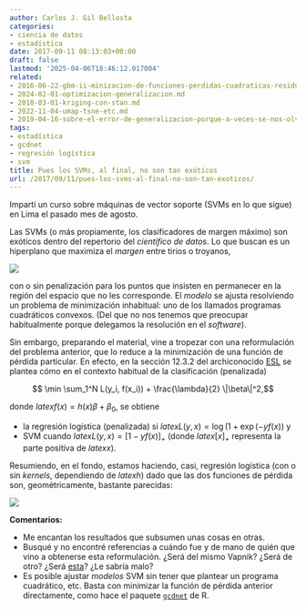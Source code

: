 ```yaml
---
author: Carlos J. Gil Bellosta
categories:
- ciencia de datos
- estadística
date: 2017-09-11 08:13:03+00:00
draft: false
lastmod: '2025-04-06T18:46:12.017004'
related:
- 2016-06-22-gbm-ii-minizacion-de-funciones-perdidas-cuadraticas-residuos-y-gradientes.md
- 2024-02-01-optimizacion-generalizacion.md
- 2018-03-01-kriging-con-stan.md
- 2022-11-04-umap-tsne-etc.md
- 2019-04-16-sobre-el-error-de-generalizacion-porque-a-veces-se-nos-olvida.md
tags:
- estadística
- gcdnet
- regresión logística
- svm
title: Pues los SVMs, al final, no son tan exóticos
url: /2017/09/11/pues-los-svms-al-final-no-son-tan-exoticos/
---
```


Impartí un curso sobre máquinas de vector soporte (SVMs en lo que sigue) en Lima el pasado mes de agosto.

Las SVMs (o más propiamente, los clasificadores de margen máximo) son exóticos dentro del repertorio del _científico de datos_. Lo que buscan es un hiperplano que maximiza el _margen_ entre tirios o troyanos,

![](/wp-uploads/2017/09/maximo_margen.png#center)

con o sin penalización para los puntos que insisten en permanecer en la región del espacio que no les corresponde. El _modelo_ se ajusta resolviendo un problema de minimización inhabitual: uno de los llamados programas cuadráticos convexos. (Del que no nos tenemos que preocupar habitualmente porque delegamos la resolución en el _software_).

Sin embargo, preparando el material, vine a tropezar con una reformulación del problema anterior, que lo reduce a la minimización de una función de pérdida particular. En efecto, en la sección 12.3.2 del archiconocido [ESL](https://web.stanford.edu/~hastie/ElemStatLearn/) se plantea cómo en el contexto habitual de la clasificación (penalizada)


$$ \min \sum_1^N L(y_i, f(x_i)) + \frac{\lambda}{2} \|\beta\|^2,$$

donde $latex f(x) = h(x) \beta + \beta_0$, se obtiene

* la regresión logística (penalizada) si $latex L(y, x) = \log(1 + \exp(-yf(x))$ y
* SVM cuando $latex L(y, x) = [1 - yf(x)]_+$ (donde $latex [x]_+$ representa la parte positiva de $latex x$).

Resumiendo, en el fondo, estamos haciendo, casi, regresión logística (con o sin _kernels_, dependiendo de $latex h$) dado que las dos funciones de pérdida son, geométricamente, bastante parecidas:

![](/wp-uploads/2017/09/hinge_loss.png#center)

**Comentarios:**

* Me encantan los resultados que subsumen unas cosas en otras.
* Busqué y no encontré referencias a cuándo fue y de mano de quién que vino a obtenerse esta reformulación. ¿Será del mismo Vapnik? ¿Será de otro? ¿Será [esta](http://cbcl.mit.edu/publications/ps/evgeniou-reviewall.pdf)? ¿Le sabría malo?
* Es posible ajustar _modelos_ SVM sin tener que plantear un programa cuadrático, etc. Basta con minimizar la función de pérdida anterior directamente, como hace el paquete [`gcdnet`](https://cran.r-project.org/web/packages/gcdnet/index.html) de R.